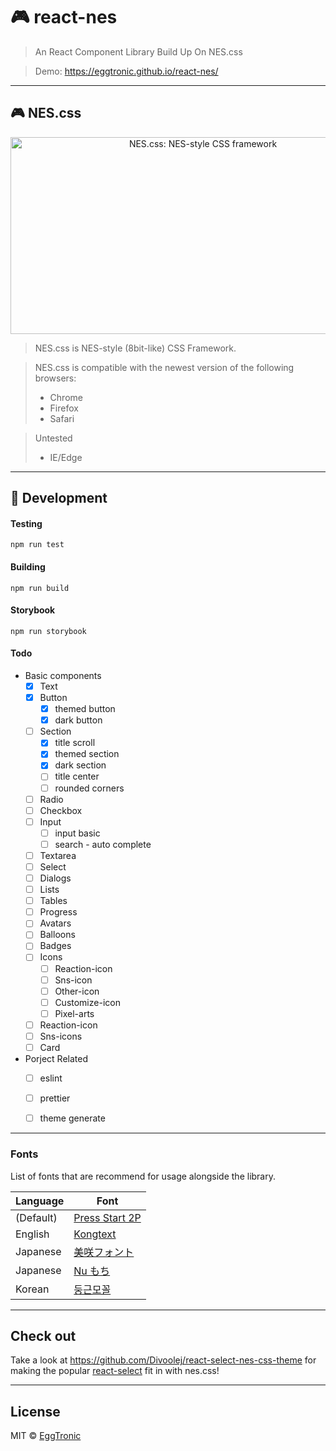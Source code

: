 # 🎮 react-nes
> An React Component Library Build Up On NES.css

> Demo: https://eggtronic.github.io/react-nes/
---
## 🎮 NES.css
<div align="center">
  <a href="https://nostalgic-css.github.io/NES.css/" target="_blank"><img src="https://user-images.githubusercontent.com/5305599/49061716-da649680-f254-11e8-9a89-d95a7407ec6a.png" alt="NES.css: NES-style  CSS framework" style="max-width: 100%;" width="600" height="315"></a>
</div>

>NES.css is NES-style (8bit-like) CSS Framework.

>NES.css is compatible with the newest version of the following
 browsers:
>* Chrome
>* Firefox
>* Safari

>Untested
>* IE/Edge

---
## 🔨 Development

 #### Testing
`npm run test`

 #### Building
`npm run build`

 #### Storybook
`npm run storybook`

 #### Todo
 - Basic components
   - [x] Text
   - [x] Button
        - [x] themed button
        - [x] dark button
   - [ ] Section
        - [x] title scroll
        - [x] themed section
        - [x] dark section
        - [ ] title center
        - [ ] rounded corners
   - [ ] Radio
   - [ ] Checkbox
   - [ ] Input
        - [ ] input basic
        - [ ] search - auto complete
   - [ ] Textarea
   - [ ] Select
   - [ ] Dialogs
   - [ ] Lists
   - [ ] Tables
   - [ ] Progress
   - [ ] Avatars
   - [ ] Balloons
   - [ ] Badges
   - [ ] Icons
        - [ ] Reaction-icon
        - [ ] Sns-icon
        - [ ] Other-icon
        - [ ] Customize-icon
        - [ ] Pixel-arts
   - [ ] Reaction-icon
   - [ ] Sns-icons
   - [ ] Card
   
- Porject Related
   - [ ] eslint
   - [ ] prettier
   - [ ] theme generate



---

### Fonts
List of fonts that are recommend for usage alongside the library.

| Language  | Font                                                               |
| --------- | ------------------------------------------------------------------ |
| (Default) | [Press Start 2P](https://fonts.google.com/specimen/Press+Start+2P) |
| English   | [Kongtext](https://www.dafont.com/kongtext.font)                   |
| Japanese  | [美咲フォント](http://littlelimit.net/misaki.htm)                  |
| Japanese  | [Nu もち](http://kokagem.sakura.ne.jp/font/mochi/)                 |
| Korean    | [둥근모꼴](http://cactus.tistory.com/193)                              |
---

## Check out
Take a look at https://github.com/Divoolej/react-select-nes-css-theme for making the popular [react-select](https://github.com/JedWatson/react-select) fit in with nes.css!

---
## License

MIT © [EggTronic](https://github.com/eggtronic)
